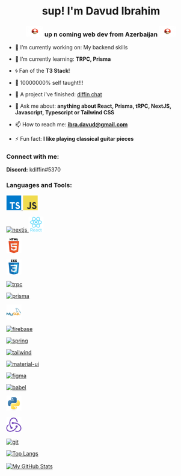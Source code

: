 <h1 align="center">sup! I'm Davud Ibrahim </h1>
<h3 align="center"><img src="./mushroom.gif" alt="My Project GIF" width="45" height="27.5">  up n coming web dev from Azerbaijan <img src="./mushroom.gif" alt="My Project GIF" width="45" height="27.5"> </h3>

- 🔭 I’m currently working on: My backend skills
- 🌱 I’m currently learning: **TRPC, Prisma**

- 🌀 Fan of the **T3 Stack**!


- 🐐 10000000% self taught!!! 

- 💯 A project i've finished: [diffin chat](https://diffin-chat.vercel.app/)

- 💬 Ask me about: **anything about React, Prisma, tRPC, NextJS, Javascript, Typescript or Tailwind CSS**

- 📫 How to reach me: **ibra.davud@gmail.com**

- ⚡ Fun fact: **I like playing classical guitar pieces**

<h3 align="left">Connect with me:</h3>

**Discord:** kdiffin#5370

<h3 align="left">Languages and Tools:</h3>
 <p align="left">
      <a
        href="https://www.typescriptlang.org/"
        target="_blank"
        rel="noreferrer"
      >
         
<img
          src="https://raw.githubusercontent.com/devicons/devicon/master/icons/typescript/typescript-original.svg"
          alt="typescript"
          width="40"
          height="40"
        /> 
      </a> 
      <a
        href="https://developer.mozilla.org/en-US/docs/Web/JavaScript"
        target="_blank"
        rel="noreferrer"
      >
                 <img
          src="https://raw.githubusercontent.com/devicons/devicon/master/icons/javascript/javascript-original.svg"
          alt="javascript"
          width="40"
          height="40"
        /> 
      </a> 
      <a href="https://nextjs.org/" target="_blank" rel="noreferrer">
         
<img
          src="https://external-content.duckduckgo.com/iu/?u=https%3A%2F%2Fassets.vercel.com%2Fimage%2Fupload%2Fv1607554385%2Frepositories%2Fnext-js%2Fnext-logo.png&f=1&nofb=1&ipt=8ad8b8d4b3c96f3142d3fac716ff3cee38867532520d18e6cbdb78f33b7557d5&ipo=images"
          alt="nextjs"
          width="40"
          height="40"
        /> 
      </a> 
      <a href="https://reactjs.org/" target="_blank" rel="noreferrer">
                 <img
          src="https://raw.githubusercontent.com/devicons/devicon/master/icons/react/react-original-wordmark.svg"
          alt="react"
          width="40"
          height="40"
        /> 
      </a> 
      <a href="https://www.w3.org/html/" target="_blank" rel="noreferrer">
         
<img
          src="https://raw.githubusercontent.com/devicons/devicon/master/icons/html5/html5-original-wordmark.svg"
          alt="html5"
          width="40"
          height="40"
        /> 
      </a> 
      <a href="https://www.w3schools.com/css/" target="_blank" rel="noreferrer">
         
<img
          src="https://raw.githubusercontent.com/devicons/devicon/master/icons/css3/css3-original-wordmark.svg"
          alt="css3"
          width="40"
          height="40"
        /> 
      </a> 
      <a href="https://trpc.io/" target="_blank" rel="noreferrer">
         
 <img
          src="https://trpc.io/img/logo.svg"
          alt="trpc"
          width="40"
          height="40"
        /> 
      </a> 
 <a href="https://prisma.io/" target="_blank" rel="noreferrer">
         
   <img
     src="https://external-content.duckduckgo.com/iu/?u=https%3A%2F%2Fstorage.googleapis.com%2Fzenn-user-upload%2Ftopics%2Fd07488226b.jpeg&f=1&nofb=1&ipt=5c287150e18bdf4144694684fe91f918cac365ac86f1b325e3a14ce3ecb20446&ipo=images"
          alt="prisma"
          width="40"
          height="40"
        /> 
 </a> 
 <a href="https://www.mysql.com/" target="_blank" rel="noreferrer">
         
<img
      src="https://raw.githubusercontent.com/devicons/devicon/master/icons/mysql/mysql-original-wordmark.svg"
      alt="mysql"
      width="40"
      height="40"
    /> 
  </a> 
  <a href="https://firebase.google.com/" target="_blank" rel="noreferrer">
     
<img
      src="https://www.vectorlogo.zone/logos/firebase/firebase-icon.svg"
      alt="firebase"
      width="40"
      height="40"
    /> 
  </a> 
  <a href="https://radix-ui.com/" target="_blank" rel="noreferrer">
     
<img
      src="https://external-content.duckduckgo.com/iu/?u=https%3A%2F%2Favatars.githubusercontent.com%2Fu%2F75042455%3Fv%3D4&f=1&nofb=1&ipt=396a29582e2726791ea87657b46eeb62ffc3a88c0ffe04e288e06daf7b0216ef&ipo=images"
      alt="spring"
      width="40"
      height="40"
    /> 
  </a> 
  <a href="https://tailwindcss.com/" target="_blank" rel="noreferrer">
     
<img
      src="https://www.vectorlogo.zone/logos/tailwindcss/tailwindcss-icon.svg"
      alt="tailwind"
      width="40"
      height="40"
    /> 
  </a> 
  <a href="https://material-ui.com/" target="_blank" rel="noreferrer">
     
 <img
      src="https://seeklogo.com/images/M/material-ui-logo-5BDCB9BA8F-seeklogo.com.png"
      alt="material-ui"
      width="40"
      height="40"
    /> 
  </a> 
  <a href="https://www.figma.com/" target="_blank" rel="noreferrer">
     
<img
      src="https://www.vectorlogo.zone/logos/figma/figma-icon.svg"
      alt="figma"
      width="40"
      height="40"
    /> 
  </a> 
  <a href="https://babeljs.io/" target="_blank" rel="noreferrer">
     
 <img
      src="https://www.vectorlogo.zone/logos/babeljs/babeljs-icon.svg"
      alt="babel"
      width="40"
      height="40"
        /> 
      </a> 
      <a href="https://www.python.org" target="_blank" rel="noreferrer">
         
 <img
          src="https://raw.githubusercontent.com/devicons/devicon/master/icons/python/python-original.svg"
          alt="python"
          width="40"
          height="40"
        /> 
 </a> 
<a href="https://redux.js.org" target="_blank" rel="noreferrer">
         
 <img
          src="https://raw.githubusercontent.com/devicons/devicon/master/icons/redux/redux-original.svg"
          alt="redux"
          width="40"
          height="40"
        /> 
 </a> 
 <a href="https://git-scm.com/" target="_blank" rel="noreferrer">
         
 <img
          src="https://www.vectorlogo.zone/logos/git-scm/git-scm-icon.svg"
          alt="git"
          width="40"
          height="40"
        /> 
 </a> 
</p>



[![Top Langs](https://github-readme-stats.vercel.app/api/top-langs/?username=anuraghazra&layout_compact&theme=tokyonight)](https://github.com/anuraghazra/github-readme-stats)
<br> </br>
[![My GitHub Stats](https://github-readme-stats.vercel.app/api/?username=diffim&count_private=true&theme=tokyonight&showicons=true)]()
